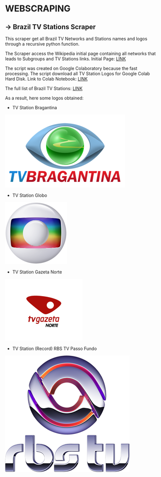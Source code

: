 # WEBSCRAPING




-> Brazil TV Stations Scraper
---------------------


This scraper get all Brazil TV Networks and Stations names and logos through a recursive python function.

The Scraper access the Wikipedia initial page containing all networks that leads to Subgroups and TV Stations links.
Initial Page: [LINK](https://pt.wikipedia.org/wiki/Categoria:Canais_de_televis%C3%A3o_do_Brasil_por_rede)

The script was created on Google Colaboratory because the fast processing. The script download all TV Station Logos for Google Colab Hard Disk. 
Link to Colab Notebook: [LINK](https://colab.research.google.com/github/leoitcode/webscraping/blob/master/webscraping_tv.ipynb#scrollTo=hC0KxICDZp2x)

The full list of Brazil TV Stations: [LINK](All_TV_Stations_List)



As a result, here some logos obtained:

- TV Station Bragantina

![](images/1.TV_Bragantina_Logo.png)

- TV Station Globo

![](images/1.200px-Logotipo_da_Rede_Globo.png)

- TV Station Gazeta Norte

![](images/gazetanorte.jpg)

- TV Station (Record) RBS TV Passo Fundo

![](images/rbstv.png)
